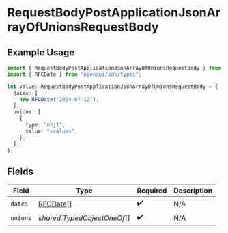 # RequestBodyPostApplicationJsonArrayOfUnionsRequestBody

## Example Usage

```typescript
import { RequestBodyPostApplicationJsonArrayOfUnionsRequestBody } from "openapi/sdk/models/operations";
import { RFCDate } from "openapi/sdk/types";

let value: RequestBodyPostApplicationJsonArrayOfUnionsRequestBody = {
  dates: [
    new RFCDate("2024-07-12"),
  ],
  unions: [
    {
      type: "obj1",
      value: "<value>",
    },
  ],
};
```

## Fields

| Field                                  | Type                                   | Required                               | Description                            |
| -------------------------------------- | -------------------------------------- | -------------------------------------- | -------------------------------------- |
| `dates`                                | [RFCDate](../../../types/rfcdate.md)[] | :heavy_check_mark:                     | N/A                                    |
| `unions`                               | *shared.TypedObjectOneOf*[]            | :heavy_check_mark:                     | N/A                                    |
